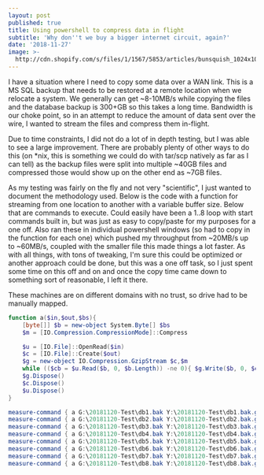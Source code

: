 ```yaml
---
layout: post
published: true
title: Using powershell to compress data in flight
subtitle: 'Why don''t we buy a bigger internet circuit, again?'
date: '2018-11-27'
image: >-
  http://cdn.shopify.com/s/files/1/1567/5853/articles/bunsquish_1024x1024.jpg?v=1481304462
---
```

I have a situation where I need to copy some data over a WAN link. This is a MS SQL backup that needs to be restored at a remote location when we relocate a system. We generally can get ~8-10MB/s while copying the files and the database backup is 300+GB so this takes a long time. Bandwidth is our choke point, so in an attempt to reduce the amount of data sent over the wire, I wanted to stream the files and compress them in-flight.

Due to time constraints, I did not do a lot of in depth testing, but I was able to see a large improvement. There are probably plenty of other ways to do this (on \*nix, this is something we could do with tar/scp natively as far as I can tell) as the backup files were split into multiple ~40GB files and compressed those would show up on the other end as ~7GB files. 

As my testing was fairly on the fly and not very "scientific", I just wanted to document the methodology used. Below is the code with a function for streaming from one location to another with a variable buffer size. Below that are commands to execute. Could easily have been a 1..8 loop with start commands built in, but was just as easy to copy/paste for my purposes for a one off. Also ran these in individual powershell windows (so had to copy in the function for each one) which pushed my throughput from ~20MB/s up to ~60MB/s, coupled with the smaller file this made things a lot faster. As with all things, with tons of tweaking, I'm sure this could be optimized or another approach could be done, but this was a one off task, so I just spent some time on this off and on and once the copy time came down to something sort of reasonable, I left it there.

These machines are on different domains with no trust, so drive had to be manually mapped.

``` ps1
function a($in,$out,$bs){
    [byte[]] $b = new-object System.Byte[] $bs
    $m = [IO.Compression.CompressionMode]::Compress

    $u = [IO.File]::OpenRead($in)
    $c = [IO.File]::Create($out)
    $g = new-object IO.Compression.GzipStream $c,$m
    while (($cb = $u.Read($b, 0, $b.Length)) -ne 0){ $g.Write($b, 0, $cb) }
    $g.Dispose()
    $c.Dispose()
    $u.Dispose()
}

measure-command { a G:\20181120-Test\db1.bak Y:\20181120-Test\db1.bak.gz 8192 }
measure-command { a G:\20181120-Test\db2.bak Y:\20181120-Test\db2.bak.gz 8192 }
measure-command { a G:\20181120-Test\db3.bak Y:\20181120-Test\db3.bak.gz 8192 }
measure-command { a G:\20181120-Test\db4.bak Y:\20181120-Test\db4.bak.gz 8192 }
measure-command { a G:\20181120-Test\db5.bak Y:\20181120-Test\db5.bak.gz 8192 }
measure-command { a G:\20181120-Test\db6.bak Y:\20181120-Test\db6.bak.gz 8192 }
measure-command { a G:\20181120-Test\db7.bak Y:\20181120-Test\db7.bak.gz 8192 }
measure-command { a G:\20181120-Test\db8.bak Y:\20181120-Test\db8.bak.gz 8192 }
```
